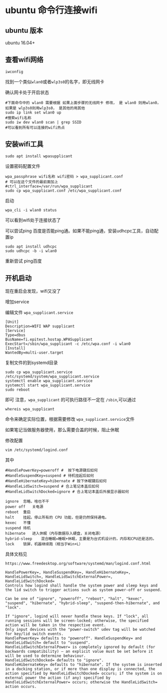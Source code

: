 # ubuntu 命令行连接wifi

## ubuntu 版本

ubuntu 16.04+

## 查看wifi网络

```
iwconfig
```

找到一个类似`wlan0`或者`wlp3s0`的名字，即无线网卡


确认网卡处于开启状态
```
#下面命令中的 wlan0 需要根据 如果上面步骤的无线网卡 修改， 是 wlan0 则用wlan0，如果是 wlp3s0则用wlp3s0， 是其他的用其他
sudo ip link set wlan0 up 
#搜索wifi名称
sudo iw dev wlan0 scan | grep SSID
#可以看到所有可以连接的wifi热点
```

## 安装wifi工具

```
sudo apt install wpasupplicant
```

设置密码配置文件

```
wpa_passphrase wifi名称 wifi密码 > wpa_supplicant.conf
# 可以在这个文件的最前面加上 
#ctrl_interface=/var/run/wpa_supplicant
sudo cp wpa_supplicant.conf /etc/wpa_supplicant.conf
```

启动 

```
wpa_cli -i wlan0 status
```

可以看到wifi处于连接状态了

可以尝试ping 百度是否能ping通。如果不能ping通，安装udhcpc工具，自动配置ip
```
sudo apt install udhcpc
sudo udhcpc -b -i wlan0
```

重新尝试 ping百度


## 开机启动

现在重启会发现，wifi又没了

增加service

编辑文件 `wpa_supplicant.service`

```
[Unit]
Description=WIFI WAP supplicant
[Service]
Type=dbus
BusName=fi.epitest.hostap.WPASupplicant
ExecStart=/sbin/wpa_supplicant -c /etc/wpa.conf -i wlan0
[Install]
WantedBy=multi-user.target
```

复制文件的到systemd目录

```
sudo cp wpa_supplicant.service /etc/systemd/system/wpa_supplicant.service
systemctl enable wpa_supplicant.service
systemctl start wpa_supplicant.service
sudo reboot
```

即可
注意，`wpa_supplicant` 的可执行路径不一定在 `/sbin`,可以通过
```
whereis wpa_supplicant
```
命令来确定实际位置，根据需要修改 `wpa_supplicant.service`文件

如果笔记当做服务器使用，那么需要合盖的时候，阻止休眠

修改配置

```
vim /etc/systemd/logind.conf
```
其中

```
#HandlePowerKey=poweroff #  按下电源键后如何
#HandleSuspendKey=suspend # 待机挂起后如何
#HandleHibernateKey=hibernate # 按下休眠键后如何
#HandleLidSwitch=suspend # 合上笔记本盖后如何
#HandleLidSwitchDocked=ignore # 合上笔记本盖后外接显示器如何
```

```
ignore	忽略，啥也不干
power off	关电源
reboot	重启
halt	挂起。停止所有的 CPU 功能，但是仍然保持通电。
kexec	不懂
suspend	待机
hibernate	进入休眠（内存数据存入硬盘，关闭电源）
hybrid-sleep	混合睡眠=睡眠+休眠，主要是为台式机设计的，内存和CPU还是活的。
lock	锁屏，机器继续跑（相当于Win+L）
```

具体文档见

```
https://www.freedesktop.org/software/systemd/man/logind.conf.html

HandlePowerKey=, HandleSuspendKey=, HandleHibernateKey=, HandleLidSwitch=, HandleLidSwitchExternalPower=, HandleLidSwitchDocked=
Controls how logind shall handle the system power and sleep keys and the lid switch to trigger actions such as system power-off or suspend. 

Can be one of "ignore", "poweroff", "reboot", "halt", "kexec", "suspend", "hibernate", "hybrid-sleep", "suspend-then-hibernate", and "lock". 

If "ignore", logind will never handle these keys. If "lock", all running sessions will be screen-locked; otherwise, the specified action will be taken in the respective event. 
Only input devices with the "power-switch" udev tag will be watched for key/lid switch events. 
HandlePowerKey= defaults to "poweroff". HandleSuspendKey= and HandleLidSwitch= default to "suspend". 
HandleLidSwitchExternalPower= is completely ignored by default (for backwards compatibility) — an explicit value must be set before it will be used to determine behaviour. 
HandleLidSwitchDocked= defaults to "ignore". 
HandleHibernateKey= defaults to "hibernate". If the system is inserted in a docking station, or if more than one display is connected, the action specified by HandleLidSwitchDocked= occurs; if the system is on external power the action (if any) specified by HandleLidSwitchExternalPower= occurs; otherwise the HandleLidSwitch= action occurs.
```
